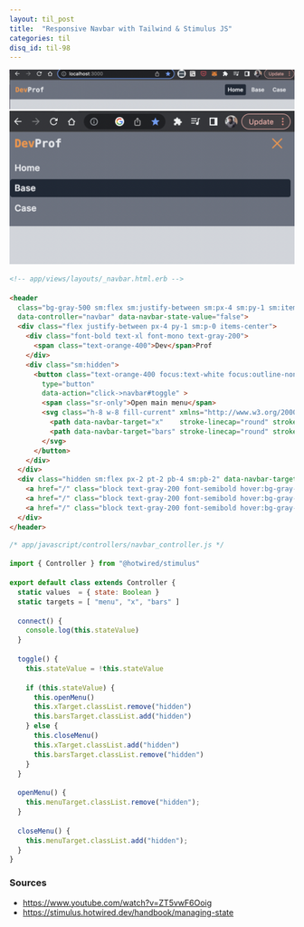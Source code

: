 ```yaml
---
layout: til_post
title:  "Responsive Navbar with Tailwind & Stimulus JS"
categories: til
disq_id: til-98
---
```


![screenshot](https://raw.githubusercontent.com/equivalent/equivalent.github.io/master/assets/2022/tailwind-stimulous-navbar-lg.png)
![screenshot](https://raw.githubusercontent.com/equivalent/equivalent.github.io/master/assets/2022/tailwind-stimulus-navbar.png)


```html
<!-- app/views/layouts/_navbar.html.erb -->

<header
  class="bg-gray-500 sm:flex sm:justify-between sm:px-4 sm:py-1 sm:items-center"
  data-controller="navbar" data-navbar-state-value="false">
  <div class="flex justify-between px-4 py-1 sm:p-0 items-center">
    <div class="font-bold text-xl font-mono text-gray-200">
      <span class="text-orange-400">Dev</span>Prof
    </div>
    <div class="sm:hidden">
      <button class="text-orange-400 focus:text-white focus:outline-none hover:text-white block"
        type="button"
        data-action="click->navbar#toggle" >
        <span class="sr-only">Open main menu</span>
        <svg class="h-8 w-8 fill-current" xmlns="http://www.w3.org/2000/svg" fill="none" viewBox="0 0 24 24" stroke-width="1.5" stroke="currentColor">
          <path data-navbar-target="x"    stroke-linecap="round" stroke-linejoin="round" d="M6 18L18 6M6 6l12 12" class="hidden" />
          <path data-navbar-target="bars" stroke-linecap="round" stroke-linejoin="round" d="M3.75 6.75h16.5M3.75 12h16.5m-16.5 5.25h16.5" />
        </svg>
      </button>
    </div>
  </div>
  <div class="hidden sm:flex px-2 pt-2 pb-4 sm:pb-2" data-navbar-target="menu">
    <a href="/" class="block text-gray-200 font-semibold hover:bg-gray-800 rounded px-2 py-1">Home</a>
    <a href="/" class="block text-gray-200 font-semibold hover:bg-gray-800 rounded px-2 py-1 mt-1 sm:mt-0 sm:ml-2">Developers</a>
    <a href="/" class="block text-gray-200 font-semibold hover:bg-gray-800 rounded px-2 py-1 mt-1 sm:mt-0 sm:ml-2">Cool Stuff</a>
  </div>
</header>
```


```javascript
/* app/javascript/controllers/navbar_controller.js */

import { Controller } from "@hotwired/stimulus"

export default class extends Controller {
  static values  = { state: Boolean }
  static targets = [ "menu", "x", "bars" ]

  connect() {
    console.log(this.stateValue)
  }

  toggle() {
    this.stateValue = !this.stateValue

    if (this.stateValue) {
      this.openMenu()
      this.xTarget.classList.remove("hidden")
      this.barsTarget.classList.add("hidden")
    } else {
      this.closeMenu()
      this.xTarget.classList.add("hidden")
      this.barsTarget.classList.remove("hidden")
    }
  }

  openMenu() {
    this.menuTarget.classList.remove("hidden");
  }

  closeMenu() {
    this.menuTarget.classList.add("hidden");
  }
}
```


### Sources

* <https://www.youtube.com/watch?v=ZT5vwF6Ooig>
* <https://stimulus.hotwired.dev/handbook/managing-state>
